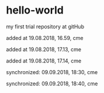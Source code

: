 # hello-world
my first trial repository at gitHub

added at 19.08.2018, 16.59, cme

added at 19.08.2018, 17.13, cme

added at 19.08.2018, 17.14, cme

synchronized: 09.09.2018, 18:30, cme

synchronized: 09.09.2018, 18:40, cme